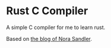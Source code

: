 # Rust C Compiler

A simple C compiler for me to learn rust.

Based on [the blog of Nora Sandler](https://norasandler.com/2017/11/29/Write-a-Compiler.html).
